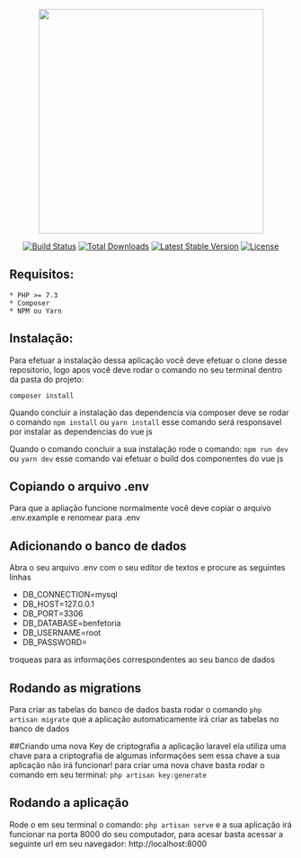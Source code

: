 <p align="center"><a href="https://laravel.com" target="_blank"><img src="https://raw.githubusercontent.com/laravel/art/master/logo-lockup/5%20SVG/2%20CMYK/1%20Full%20Color/laravel-logolockup-cmyk-red.svg" width="400"></a></p>

<p align="center">
<a href="https://travis-ci.org/laravel/framework"><img src="https://travis-ci.org/laravel/framework.svg" alt="Build Status"></a>
<a href="https://packagist.org/packages/laravel/framework"><img src="https://img.shields.io/packagist/dt/laravel/framework" alt="Total Downloads"></a>
<a href="https://packagist.org/packages/laravel/framework"><img src="https://img.shields.io/packagist/v/laravel/framework" alt="Latest Stable Version"></a>
<a href="https://packagist.org/packages/laravel/framework"><img src="https://img.shields.io/packagist/l/laravel/framework" alt="License"></a>
</p>

## Requisitos:
    * PHP >= 7.3
    * Composer
    * NPM ou Yarn
    
## Instalação: 
   Para efetuar a instalação dessa aplicação você deve efetuar o clone desse repositorio,
   logo apos você deve rodar o comando no seu terminal dentro da pasta do projeto:
    
   ```composer install```
   
   Quando concluir a instalação das dependencia via composer deve se rodar o comando 
   ```npm install``` ou ```yarn install```
   esse comando será responsavel por instalar as dependencias do vue js
   
   Quando o comando concluir a sua instalação rode o comando:
   ```npm run dev``` ou ```yarn dev```
   esse comando vai efetuar o build dos componentes do vue js
   
 ## Copiando o arquivo .env
 
 Para que a apliação funcione normalmente você deve copiar o arquivo .env.example e renomear para .env
 
 
 ## Adicionando o banco de dados 
 Abra o seu arquivo .env com o seu editor de textos e procure as seguintes linhas 
 
 * DB_CONNECTION=mysql
 * DB_HOST=127.0.0.1
 * DB_PORT=3306
 * DB_DATABASE=benfetoria
 * DB_USERNAME=root
 * DB_PASSWORD=
 
 troqueas para as informações correspondentes ao seu banco de dados
 
 ## Rodando as migrations 
 
 Para criar as tabelas do banco de dados basta rodar o comando ```php artisan migrate``` que a aplicação automaticamente irá criar as tabelas no banco de dados
 
 ##Criando uma nova Key de criptografia
   a aplicação laravel ela utiliza uma chave para a criptografia de algumas informações sem essa chave a sua aplicação não irá funcionar! para criar uma nova chave basta rodar o comando em seu terminal: ```php artisan key:generate```
   
  ## Rodando a aplicação 
  
  Rode o em seu terminal o comando: ```php artisan serve``` e a sua aplicação irá funcionar na porta 8000 do seu computador, para acesar basta acessar a seguinte url em seu navegador: http://localhost:8000
 
 
